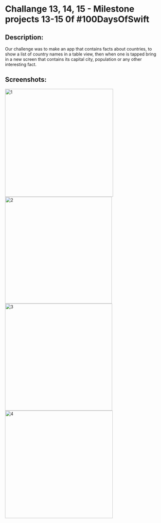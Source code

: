 # Challange 13, 14, 15 - Milestone projects 13-15 0f #100DaysOfSwift

## Description:
Our challenge was to make an app that contains facts about countries, to show a list of country names in a table view, then when one is tapped bring in a new screen that contains its capital city, population or any other interesting fact.

## Screenshots:

<img width="355" alt="1" src="https://github.com/AleksandraSRB/100DaysOfSwift/assets/94380380/b2dd6709-7013-4c8f-b268-90f55f8bd4f1">
<img width="351" alt="2" src="https://github.com/AleksandraSRB/100DaysOfSwift/assets/94380380/7ea3b1b1-747b-45f0-babb-b38147112ce2">
<img width="352" alt="3" src="https://github.com/AleksandraSRB/100DaysOfSwift/assets/94380380/7559c6ac-3e82-434b-9ba6-5a0bd88e32af">
<img width="354" alt="4" src="https://github.com/AleksandraSRB/100DaysOfSwift/assets/94380380/bb1fafe1-31a9-4561-a0e0-0b388e19d12a">
